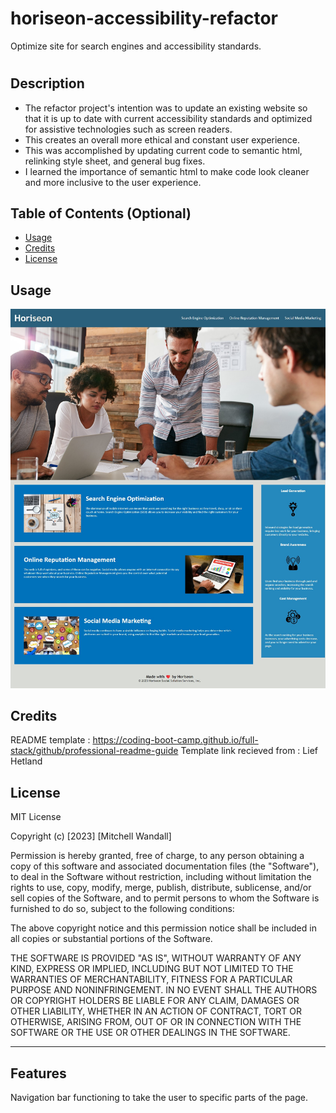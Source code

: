 # horiseon-accessibility-refactor
Optimize site for search engines and accessibility standards.
# <Your-Project-Title>

## Description

<!-- Provide a short description explaining the what, why, and how of your project. Use the following questions as a guide: -->
- The refactor project's intention was to update an existing website so that it is up to date with current accessibility standards and optimized for assistive technologies such as screen readers. 
- This creates an overall more ethical and constant user experience. 
- This was accomplished by updating current code to semantic html, relinking style sheet, and general bug fixes.
- I learned the importance of semantic html to make code look cleaner and more inclusive to the user experience.

<!-- - What was your motivation? -->
<!-- - Why did you build this project? (Note: the answer is not "Because it was a homework assignment.") -->
<!-- - What problem does it solve? -->
<!-- - What did you learn? -->

## Table of Contents (Optional)

<!-- If your README is long, add a table of contents to make it easy for users to find what they need. -->

<!-- - [Installation](#installation) -->
- [Usage](#usage)
- [Credits](#credits)
- [License](#license)

<!-- ## Installation -->

<!-- What are the steps required to install your project? Provide a step-by-step description of how to get the development environment running. -->

## Usage

<!-- Provide instructions and examples for use. Include screenshots as needed. -->

<!-- To add a screenshot, create an `assets/images` folder in your repository and upload your screenshot to it. Then, using the relative filepath, add it to your README using the following syntax: -->

    
 ![!\[horiseon site screenshot\](image-1.png)](assets/images/image-1.png)


## Credits

<!-- List your collaborators, if any, with links to their GitHub profiles. -->

<!-- If you used any third-party assets that require attribution, list the creators with links to their primary web presence in this section. -->
README template :
https://coding-boot-camp.github.io/full-stack/github/professional-readme-guide
Template link recieved from :
Lief Hetland
<!-- If you followed tutorials, include links to those here as well. -->

## License

<!-- The last section of a high-quality README file is the license. This lets other developers know what they can and cannot do with your project. If you need help choosing a license, refer to [https://choosealicense.com/](https://choosealicense.com/). -->
MIT License

Copyright (c) [2023] [Mitchell Wandall]

Permission is hereby granted, free of charge, to any person obtaining a copy
of this software and associated documentation files (the "Software"), to deal
in the Software without restriction, including without limitation the rights
to use, copy, modify, merge, publish, distribute, sublicense, and/or sell
copies of the Software, and to permit persons to whom the Software is
furnished to do so, subject to the following conditions:

The above copyright notice and this permission notice shall be included in all
copies or substantial portions of the Software.

THE SOFTWARE IS PROVIDED "AS IS", WITHOUT WARRANTY OF ANY KIND, EXPRESS OR
IMPLIED, INCLUDING BUT NOT LIMITED TO THE WARRANTIES OF MERCHANTABILITY,
FITNESS FOR A PARTICULAR PURPOSE AND NONINFRINGEMENT. IN NO EVENT SHALL THE
AUTHORS OR COPYRIGHT HOLDERS BE LIABLE FOR ANY CLAIM, DAMAGES OR OTHER
LIABILITY, WHETHER IN AN ACTION OF CONTRACT, TORT OR OTHERWISE, ARISING FROM,
OUT OF OR IN CONNECTION WITH THE SOFTWARE OR THE USE OR OTHER DEALINGS IN THE
SOFTWARE.

---

<!-- 🏆 The previous sections are the bare minimum, and your project will ultimately determine the content of this document. You might also want to consider adding the following sections. -->

<!-- ## Badges -->

<!-- ![badmath](https://img.shields.io/github/languages/top/lernantino/badmath) -->

<!-- Badges aren't necessary, per se, but they demonstrate street cred. Badges let other developers know that you know what you're doing. Check out the badges hosted by [shields.io](https://shields.io/). You may not understand what they all represent now, but you will in time. -->

## Features

<!-- If your project has a lot of features, list them here. -->
Navigation bar functioning to take the user to specific parts of the page. 

<!-- ## How to Contribute -->

<!-- If you created an application or package and would like other developers to contribute it, you can include guidelines for how to do so. The [Contributor Covenant](https://www.contributor-covenant.org/) is an industry standard, but you can always write your own if you'd prefer. -->

<!-- ## Tests -->

<!-- Go the extra mile and write tests for your application. Then provide examples on how to run them here. -->




